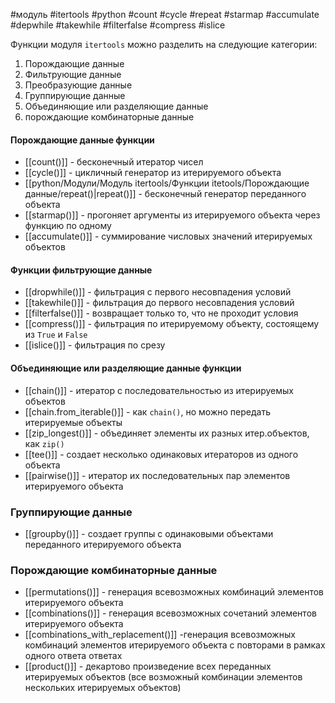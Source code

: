 #модуль #itertools #python #count #cycle #repeat #starmap #accumulate #depwhile #takewhile #filterfalse #compress #islice

Функции модуля `itertools` можно разделить на следующие категории:
1. Порождающие данные
2. Фильтрующие данные
3. Преобразующие данные
4. Группирующие данные
5. Объединяющие или разделяющие данные
6. порождающие комбинаторные данные

#### Порождающие данные функции
- [[count()]] - бесконечный итератор чисел
- [[cycle()]] - цикличный генератор из итерируемого объекта
- [[python/Модули/Модуль itertools/Функции itetools/Порождающие данные/repeat()|repeat()]] - бесконечный генератор переданного объекта
- [[starmap()]] - прогоняет аргументы из итерируемого объекта через функцию по одному
- [[accumulate()]] - суммирование числовых значений итерируемых объектов

#### Функции фильтрующие данные
- [[dropwhile()]] - фильтрация с первого несовпадения условий
- [[takewhile()]] - фильтрация до первого несовпадения условий
- [[filterfalse()]] - возвращает только то, что не проходит условия
- [[compress()]] - фильтрация по итерируемому объекту, состоящему из `True` и `False`
- [[islice()]] - фильтрация по срезу

#### Объединяющие или разделяющие данные функции
- [[chain()]] - итератор с последовательностью из итерируемых объектов
- [[chain.from_iterable()]] - как `chain()`, но можно передать итерируемые объекты
- [[zip_longest()]] - объединяет элементы их разных итер.объектов, как `zip()`
- [[tee()]] - создает несколько одинаковых итераторов из одного объекта
- [[pairwise()]] - итератор их последовательных пар элементов итерируемого объекта

### Группирующие данные
- [[groupby()]] - создает группы с одинаковыми объектами переданного итерируемого объекта

### Порождающие комбинаторные данные
- [[permutations()]] - генерация всевозможных комбинаций элементов итерируемого объекта
- [[combinations()]] - генерация всевозможных сочетаний элементов итерируемого объекта
- [[combinations_with_replacement()]] -генерация всевозможных комбинаций элементов итерируемого объекта с повторами в рамках одного ответа ответах
- [[product()]]  - декартово произведение всех переданных итерируемых объектов (все возможный комбинации элементов нескольких итерируемых объектов) 